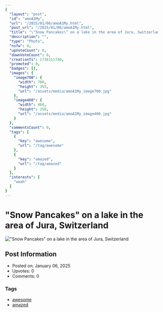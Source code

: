 ```yaml
---
{
  "layout": "post",
  "id": "amoA1My",
  "url": "/2025/01/06/amoA1My.html",
  "post_url": "/2025/01/06/amoA1My.html",
  "title": "\"Snow Pancakes\" on a lake in the area of Jura, Switzerland",
  "description": "",
  "type": "Photo",
  "nsfw": 0,
  "upVoteCount": 0,
  "downVoteCount": 0,
  "creationTs": 1736151740,
  "promoted": 0,
  "badges": [],
  "images": {
    "image700": {
      "width": 700,
      "height": 393,
      "url": "/assets/media/amoA1My_image700.jpg"
    },
    "image460": {
      "width": 460,
      "height": 258,
      "url": "/assets/media/amoA1My_image460.jpg"
    }
  },
  "commentsCount": 0,
  "tags": [
    {
      "key": "awesome",
      "url": "/tag/awesome"
    },
    {
      "key": "amazed",
      "url": "/tag/amazed"
    }
  ],
  "interests": [
    "woah"
  ]
}
---
```


# "Snow Pancakes" on a lake in the area of Jura, Switzerland

!["Snow Pancakes" on a lake in the area of Jura, Switzerland](/assets/media/amoA1My_image700.jpg)

## Post Information

- Posted on: January 06, 2025
- Upvotes: 0
- Comments: 0

### Tags

- [awesome](/tag/awesome)
- [amazed](/tag/amazed)
